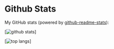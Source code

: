 # Github Stats

My GitHub stats (powered by [github-readme-stats](https://github.com/anuraghazra/github-readme-stats)):

[![github stats](https://github-readme-stats.vercel.app/api?username=sacheex&show_icons=true&hide_title=true&hide_border=true)]

[![top langs](https://github-readme-stats.vercel.app/api/top-langs/?username=sacheex&layout=compact&hide_border=true)]
